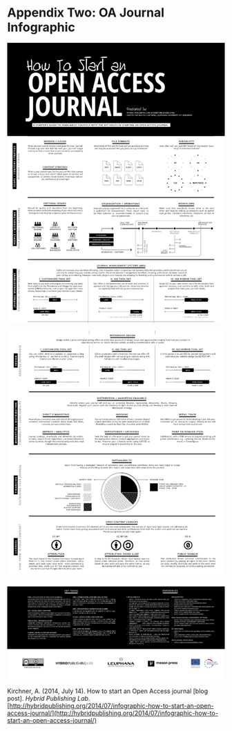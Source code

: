 # Appendix Two: OA Journal Infographic

![](./assets/app-2-oa-infographic-1.png)

![](./assets/app-2-oa-infographic-2.png)

![](./assets/app-2-oa-infographic-3.png)

Kirchner, A. (2014, July 14). How to start an Open Access journal [blog post]. *Hybrid Publishing Lab*. [http://hybridpublishing.org/2014/07/infographic-how-to-start-an-open-access-journal/](http://hybridpublishing.org/2014/07/infographic-how-to-start-an-open-access-journal/)

